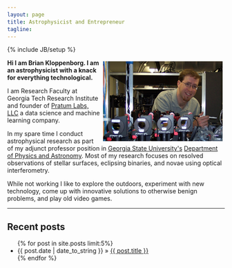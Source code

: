 ```yaml
---
layout: page
title: Astrophysicist and Entrepreneur
tagline:
---
```

{% include JB/setup %}


<!--- Enable markdown parsing inside of a div using markdown="1" --->
<img class="img-responsive img-thumbnail"
    style="float: right; width: 55%; margin: 5px;"
    src="/images/brian-at-chara.jpg"
    alt="A photograph of Brian Kloppenborg at CHARA" />
**Hi I am Brian Kloppenborg. I am an astrophysicist with a knack for everything
technological.**

I am Research Faculty at Georgia Tech Research Institute and founder of
[Pratum Labs, LLC](http://pratumlabs.com) a data science and machine learning
company.

In my spare time I conduct astrophysical research as part of my adjunct
professor position in [Georgia State University's](http://gsu.edu)
[Department of Physics and Astronomy](http://phy-astr.gsu.edu/).
Most of my research focuses on resolved observations of stellar surfaces,
eclipsing binaries, and novae using optical interferometry.

While not working I like to explore the outdoors, experiment with new technology,
come up with innovative solutions to otherwise benign problems, and play old
video games.

-----

## Recent posts

<ul class="posts">
  {% for post in site.posts limit:5%}
    <li><span>{{ post.date | date_to_string }}</span> &raquo; <a href="{{ BASE_PATH }}{{ post.url }}">{{ post.title }}</a></li>
  {% endfor %}
</ul>
